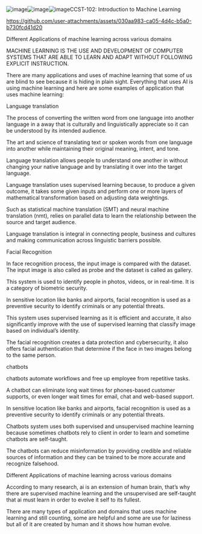 ![image](https://github.com/user-attachments/assets/84a54cf9-9a77-4c53-9381-2e8d9eabc7a4)![image](https://github.com/user-attachments/assets/50290883-0065-4686-81a2-d2bf86d19e09)![image](https://github.com/user-attachments/assets/3b2abdcc-23c1-4ac7-854a-223657cb9da0)CCST-102: Introduction to Machine Learning

https://github.com/user-attachments/assets/030aa983-ca05-4d4c-b5a0-b730fcd41d20


Different Applications of machine learning across various domains

MACHINE LEARNING IS THE USE AND DEVELOPMENT OF COMPUTER SYSTEMS THAT ARE ABLE TO LEARN AND ADAPT WITHOUT FOLLOWING EXPLICIT INSTRUCTION.

There are many applications and uses of machine learning that some of us are blind to see because it is hiding in plain sight. Everything that uses AI is using machine learning and here are some examples of application that uses machine learning:


Language translation

The process of converting the written word from one language into another language in a away that is culturally and linguistically appreciate so it can be understood by its intended audience.

The art and science of translating text or spoken words from one language into another while maintaining their original meaning, intent, and tone.

Language translation allows people to understand one another in without changing your native language and by translating it over into the target language.

Language translation uses supervised learning because, to produce a given outcome, it takes some given inputs and perform one or more layers of mathematical transformation based on adjusting data weightings.

Such as statistical machine translation (SMT) and neural machine translation (nmt), relies on parallel data to learn the relationship between the source and target audience.

Language translation is integral in connecting people, business and cultures and making communication across linguistic barriers possible.


Facial Recognition

In face recognition process, the input image is compared with the dataset. The input image is also called as probe and the dataset is called as gallery.

This system is used to identify people in photos, videos, or in real-time. It is a category of biometric security.

In sensitive location like banks and airports, facial recognition is used as a preventive security to identify criminals or any potential threats. 

This system uses supervised learning as it is efficient and accurate, it also significantly improve with the use of supervised learning that classify image based on individual’s identity.

The facial recognition creates a data protection and cybersecurity, it also offers facial authentication that determine if the face in two images belong to the same person.


chatbots

chatbots automate workflows and free up employee from repetitive tasks.

A chatbot can eliminate long wait times for phones-based customer supports, or even longer wait times for email, chat and web-based support.

In sensitive location like banks and airports, facial recognition is used as a preventive security to identify criminals or any potential threats.

Chatbots system uses both supervised and unsupervised machine learning because sometimes chatbots rely to client in order to learn and sometime chatbots are self-taught.

The chatbots can reduce misinformation by providing credible and reliable sources of information and they can be trained to be more accurate and recognize falsehood.


Different Applications of machine learning across various domains

According to many research, ai is an extension of human brain, that’s why there are supervised machine learning and the unsupervised are self-taught that ai must learn in order to evolve it self to its fullest.

There are many types of application and domains that uses  machine learning and still counting, some are helpful and some are use for laziness but all of it are created by human and it shows how human evolve.



















